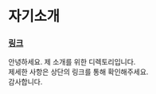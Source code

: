 # 자기소개
### [링크](https://seokkyu-yoon.github.io/intro/)
안녕하세요. 제 소개를 위한 디렉토리입니다.  
제세한 사항은 상단의 링크를 통해 확인해주세요.  
감사합니다.